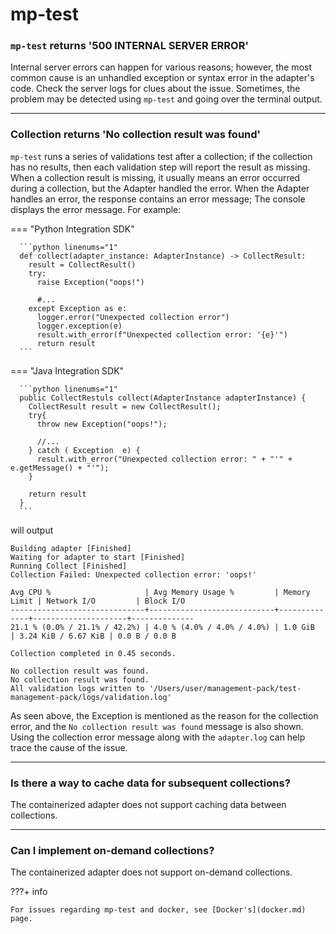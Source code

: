 # mp-test


### `mp-test` returns '500 INTERNAL SERVER ERROR'

Internal server errors can happen for various reasons; however, the most common cause is an unhandled exception or syntax error in
the adapter's code. Check the server logs for clues about the issue. Sometimes, the problem may be detected using `mp-test` and
going over the terminal output.

---
### Collection returns 'No collection result was found'

`mp-test` runs a series of validations test after a collection; if the collection has no results, then each validation
step will report the result as missing.
When a collection result is missing, it usually means an error occurred during a collection,
but the Adapter handled the error.
When the Adapter handles an error, the response contains an error message; The console displays the error message.
For example:

=== "Python Integration SDK"

      ```python linenums="1"
      def collect(adapter_instance: AdapterInstance) -> CollectResult:
        result = CollectResult()
        try:
          raise Exception("oops!")

          #...
        except Exception as e:
          logger.error("Unexpected collection error")
          logger.exception(e)
          result.with_error(f"Unexpected collection error: '{e}'")
          return result
      ```

=== "Java Integration SDK"

      ```python linenums="1"
      public CollectRestuls collect(AdapterInstance adapterInstance) {
        CollectResult result = new CollectResult();
        try{
          throw new Exception("oops!");

          //...
        } catch ( Exception  e) {
          result.with_error("Unexpected collection error: " + "'" + e.getMessage() + "'");
        }

        return result
      }
      ```

will output

  ``` hl_lines="4"
  Building adapter [Finished]
  Waiting for adapter to start [Finished]
  Running Collect [Finished]
  Collection Failed: Unexpected collection error: 'oops!'

  Avg CPU %                     | Avg Memory Usage %         | Memory Limit | Network I/O         | Block I/O
  ------------------------------+----------------------------+--------------+---------------------+--------------
  21.1 % (0.0% / 21.1% / 42.2%) | 4.0 % (4.0% / 4.0% / 4.0%) | 1.0 GiB      | 3.24 KiB / 6.67 KiB | 0.0 B / 0.0 B

  Collection completed in 0.45 seconds.

  No collection result was found.
  No collection result was found.
  All validation logs written to '/Users/user/management-pack/test-management-pack/logs/validation.log'
  ```

As seen above, the Exception is mentioned as the reason for the collection error, and
the `No collection result was found` message is also shown.
Using the collection error message along with the `adapter.log` can help trace the cause of the issue.

---
### Is there a way to cache data for subsequent collections?

The containerized adapter does not support caching data between collections.

---
### Can I implement on-demand collections?

The containerized adapter does not support on-demand collections.

???+ info

    For issues regarding mp-test and docker, see [Docker's](docker.md) page.
